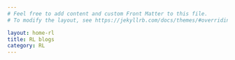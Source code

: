 ```yaml
---
# Feel free to add content and custom Front Matter to this file.
# To modify the layout, see https://jekyllrb.com/docs/themes/#overriding-theme-defaults

layout: home-rl
title: RL blogs
category: RL
---
```

